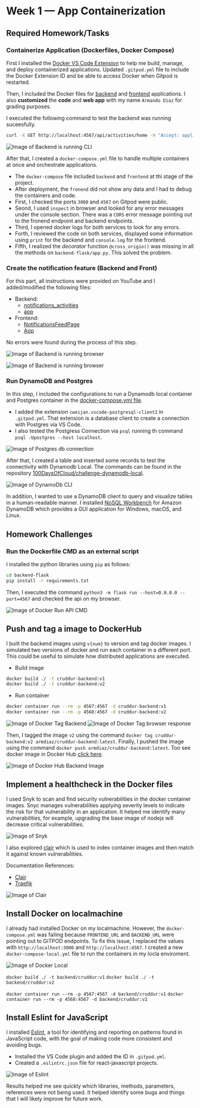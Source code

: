# Week 1 — App Containerization

## Required Homework/Tasks

### Containerize Application (Dockerfiles, Docker Compose)

First I installed the [Docker VS Code Extension](https://code.visualstudio.com/docs/containers/overview) to help me build, manage, and deploy containerized applications. Updated `.gitpod.yml` file to include the Docker Extension ID and be able to access Docker when Gitpod is restarted.

Then, I included the Docker files for [backend](https://github.com/arm-diaz/aws-bootcamp-cruddur-2023/tree/main/backend-flask/Dockerfile) and [frontend](https://github.com/arm-diaz/aws-bootcamp-cruddur-2023/tree/main/frontend-react-js/Dockerfile) applications. I also **customized** the **code** and **web app** with my name `Armando Diaz` for grading purposes.

I executed the following command to test the backend was running suceesfully. 

```sh
curl -X GET http://localhost:4567/api/activities/home -H "Accept: application/json" -H "Content-Type: application/json"
```
![Image of Backend is running CLI](assets/week1/curl-get-backend-api.png) 

After that, I created a `docker-compose.yml` file to handle multiple containers at once and orchestrate applications.

- The `docker-compose` file included `backend` and `frontend` at thi stage of the project.
- After deployment, the `fronend` did not show any data and I had to debug the containers and code. 
- First, I checked the ports `3000` and `4567` on Gitpod were public.
- Seond, I used `inspect` in browser and looked for any error messages under the console section. There was a `CORS` error message pointing out to the fronend endpoint and backend endpoints.
- Third, I opened docker logs for both services to look for any errors.
- Forth, I reviewed the code on both services, displayed some information using `print` for the backend and `console.log` for the frontend.
- Fifth, I realized the *decorator* function `@cross_origin()` was missing in all the methods on `backend-flask/app.py`. This solved the problem.

### Create the notification feature (Backend and Front)

For this part, all instructions were provided on YouTube and I added/modified the following files:

- Backend: 
  - [notifications_activities](https://github.com/arm-diaz/aws-bootcamp-cruddur-2023/tree/main/backend-flask/services/notifications_activities.py)
  - [app](https://github.com/arm-diaz/aws-bootcamp-cruddur-2023/tree/main/backend-flask/app.py)
- Frontend: 
  - [NotificationsFeedPage](https://github.com/arm-diaz/aws-bootcamp-cruddur-2023/tree/main/frontend-react-js/src/pages/NotificationsFeedPage.js)
  - [App](https://github.com/arm-diaz/aws-bootcamp-cruddur-2023/tree/main/frontend-react-js/src/App.js)

No errors were found during the process of this step.

![Image of Backend is running browser](assets/week1/browser-get-api.png)

![Image of Backend is running browser](assets/week1/cruddur-app.png)

### Run DynamoDB and Postgres

In this step, I included the configurations to run a Dynamodb local container and Postgres container in the [docker-compose.yml file](https://github.com/arm-diaz/aws-bootcamp-cruddur-2023/tree/main/docker-compose.yml). 

- I added the extension `cweijan.vscode-postgresql-client2` in `.gitpod.yml`. That extension is a database client to create a connection with Postgres via VS Code. 
- I also tested the Postgress Connection via `psql` running th command `psql -Upostgres --host localhost`.

![Image of Postgres db connection](assets/week1/postgres-psql-dbconnection-pluggin.png)


After that, I created a table and inserted some records to test the connectivity with Dynamodb Local. The commands can be found in the repository [100DaysOfCloud/challenge-dynamodb-local](https://github.com/100DaysOfCloud/challenge-dynamodb-local).

![Image of DynamoDb CLI](assets/week1/dynamodb-client-workbench.png)

In addition, I wanted to use a DynamoDB client to query and visualize tables in a human-readable manner. I installed [NoSQL Workbench](https://docs.aws.amazon.com/amazondynamodb/latest/developerguide/workbench.html) for Amazon DynamoDB which provides a GUI application for Windows, macOS, and Linux.

## Homework Challenges

### Run the Dockerfile CMD as an external script

I installed the python libraries using `pip` as follows:

```sh
cd backend-flask
pip install -r requirements.txt
```

Then, I executed the command ```python3 -m flask run --host=0.0.0.0 --port=4567``` and checked the api on my browser.

![Image of Docker Run API CMD](assets/week1/docker-run-cmd.png)

## Push and tag a image to DockerHub

I built the backend images using `v{num}` to version and tag docker images. I simulated two versions of docker and run each container in a different port. This could be useful to simulate how distributed applications are executed.

- Build image
  
```sh
docker build ./ -t cruddur-backend:v1
docker build ./ -t cruddur-backend:v2
```

- Run container

```sh
docker container run --rm -p 4567:4567 -d cruddur-backend:v1
docker container run --rm -p 4568:4567 -d cruddur-backend:v2
```

![Image of Docker Tag Backend](assets/week1/docker-tag-backend.png)
![Image of Docker Tag browser response](assets/week1/docker-tag-brower-response.png)

Then, I tagged the image `v2` using the command `docker tag cruddur-backend:v2 armdiaz/cruddur-backend:latest`. Finally, I pushed the image using the command `docker push armdiaz/cruddur-backend:latest`. Too see docker image in Docker Hub [click here](https://hub.docker.com/r/armdiaz/cruddur-backend).

![Image of Docker Hub Backend Image](assets/week1/docker-hub-backend-image.png)

## Implement a healthcheck in the Docker files

I used Snyk to scan and find security vulnerabilities in the docker container images. Snyc manages vulnerabilities applying severity levels to indicate the risk for that vulnerability in an application. It helped me identify many vulnerabilities, for example, upgrading the base image of nodejs will decrease critical vulnerabilities.

![Image of Snyk](assets/week1/snyk-docker-health.png)

I also explored [clair](https://github.com/quay/clair) which is used to index container images and then match it against known vulnerabilities.

Documentation References:

- [Clair](https://quay.github.io/clair/howto/testing.html)
- [Traefik](https://doc.traefik.io/traefik/v2.2/getting-started/quick-start/)

![Image of Clair](assets/week1/docker-clair-traefik.png)

## Install Docker on localmachine

I already had installed Docker on my localmachine. However, the `docker-compose.yml` was failing because `FRONTEND_URL` and `BACKEND_URL` were pointing out to GiTPOD endpoints. To fix this issue, I replaced the values with `http://localhost:3000` and `http://localhost:4567`. I created  a new `docker-compose-local.yml` file to run the containers in my locla enviroment.

![Image of Docker Local](assets/week1/docker-local-run.png)

```docker build ./ -t backend/cruddur:v1```
```docker build ./ -t backend/cruddur:v2```

```docker container run --rm -p 4567:4567 -d backend/cruddur:v1```
```docker container run --rm -p 4568:4567 -d backend/cruddur:v2```

## Install Eslint for JavaScript

I installed [Eslint](https://eslint.org/docs/latest/use/getting-started#:~:text=ESLint%20is%20a%20tool%20for,can%20add%20more%20at%20runtime.), a tool for identifying and reporting on patterns found in JavaScript code, with the goal of making code more consistent and avoiding bugs.

- Installed the VS Code plugin and added the ID in `.gitpod.yml`.
- Created a `.eslintrc.json` file for react-javascript projects.

![Image of Eslint](assets/week1/eslint-frontend-code-check.png)

Results helped me see quickly which libraries, methods, parameters, references were not being used. It helped identify some bugs and things that I will likely improve for future work.
